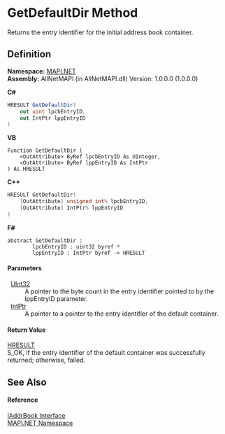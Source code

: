 # GetDefaultDir Method


Returns the entry identifier for the initial address book container.



## Definition
**Namespace:** <a href="5bef4637-66f8-16d4-e5f4-4d0da57a1538.md">MAPI.NET</a>  
**Assembly:** AllNetMAPI (in AllNetMAPI.dll) Version: 1.0.0.0 (1.0.0.0)

**C#**
``` C#
HRESULT GetDefaultDir(
	out uint lpcbEntryID,
	out IntPtr lppEntryID
)
```
**VB**
``` VB
Function GetDefaultDir ( 
	<OutAttribute> ByRef lpcbEntryID As UInteger,
	<OutAttribute> ByRef lppEntryID As IntPtr
) As HRESULT
```
**C++**
``` C++
HRESULT GetDefaultDir(
	[OutAttribute] unsigned int% lpcbEntryID, 
	[OutAttribute] IntPtr% lppEntryID
)
```
**F#**
``` F#
abstract GetDefaultDir : 
        lpcbEntryID : uint32 byref * 
        lppEntryID : IntPtr byref -> HRESULT 
```



#### Parameters
<dl><dt>  <a href="https://learn.microsoft.com/dotnet/api/system.uint32" target="_blank" rel="noopener noreferrer">UInt32</a></dt><dd>A pointer to the byte count in the entry identifier pointed to by the lppEntryID parameter.</dd><dt>  <a href="https://learn.microsoft.com/dotnet/api/system.intptr" target="_blank" rel="noopener noreferrer">IntPtr</a></dt><dd>A pointer to a pointer to the entry identifier of the default container.</dd></dl>

#### Return Value
<a href="50596607-a328-ef10-6ea9-0448fbb7d197.md">HRESULT</a>  
S_OK, if the entry identifier of the default container was successfully returned; otherwise, failed.

## See Also


#### Reference
<a href="3e0ae0ab-2ec1-3cb4-6c4f-5d6faee00a6e.md">IAddrBook Interface</a>  
<a href="5bef4637-66f8-16d4-e5f4-4d0da57a1538.md">MAPI.NET Namespace</a>  

